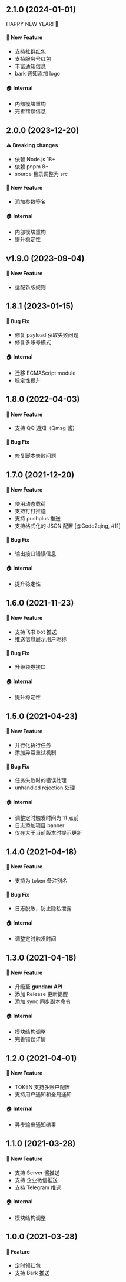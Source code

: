## 2.1.0 (2024-01-01)

HAPPY NEW YEAR! 🎉

#### :rocket: New Feature

- 支持社群红包
- 支持服务号红包
- 丰富通知信息
- bark 通知添加 logo

#### :house: Internal

- 内部模块重构
- 完善错误信息

## 2.0.0 (2023-12-20)

#### ⚠️ Breaking changes

- 依赖 Node.js 18+
- 依赖 pnpm 8+
- source 目录调整为 src

#### :rocket: New Feature

- 添加参数签名

#### :house: Internal

- 内部模块重构
- 提升稳定性

## v1.9.0 (2023-09-04)

#### :rocket: New Feature

- 适配新版规则

## 1.8.1 (2023-01-15)

#### :bug: Bug Fix

- 修复 payload 获取失败问题
- 修复多账号模式

#### :house: Internal

- 迁移 ECMAScript module
- 稳定性提升

## 1.8.0 (2022-04-03)

#### :rocket: New Feature

- 支持 QQ 通知（Qmsg 酱）

#### :bug: Bug Fix

- 修复脚本失败问题

## 1.7.0 (2021-12-20)

#### :rocket: New Feature

- 使用动态载荷
- 支持钉钉推送
- 支持 pushplus 推送
- 支持格式化的 JSON 配置 [@Code2qing, #11]

#### :bug: Bug Fix

- 输出接口错误信息

#### :house: Internal

- 提升稳定性

## 1.6.0 (2021-11-23)

#### :rocket: New Feature

- 支持飞书 bot 推送
- 推送信息展示用户昵称

#### :bug: Bug Fix

- 升级领券接口

#### :house: Internal

- 提升稳定性

## 1.5.0 (2021-04-23)

#### :rocket: New Feature

- 并行化执行任务
- 添加异常重试机制

#### :bug: Bug Fix

- 任务失败时的错误处理
- unhandled rejection 处理

#### :house: Internal

- 调整定时触发时间为 11 点前
- 日志添加项目 banner
- 仅在大于当前版本时提示更新

## 1.4.0 (2021-04-18)

#### :rocket: New Feature

- 支持为 token 备注别名

#### :bug: Bug Fix

- 日志脱敏，防止隐私泄露

#### :house: Internal

- 调整定时触发时间

## 1.3.0 (2021-04-18)

#### :rocket: New Feature

- 升级至 **gundam API**
- 添加 Release 更新提醒
- 添加 sync 同步副本命令

#### :house: Internal

- 模块结构调整
- 完善错误详情

## 1.2.0 (2021-04-01)

#### :rocket: New Feature

- TOKEN 支持多账户配置
- 支持用户通知和全局通知

#### :house: Internal

- 异步输出通知结果

## 1.1.0 (2021-03-28)

#### :rocket: New Feature

- 支持 Server 酱推送
- 支持 企业微信推送
- 支持 Telegram 推送

#### :house: Internal

- 模块结构调整

## 1.0.0 (2021-03-28)

#### :rocket: Feature

- 定时领红包
- 支持 Bark 推送

